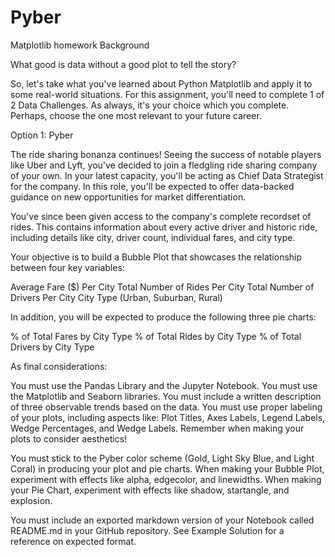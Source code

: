 # Pyber
Matplotlib homework
Background

What good is data without a good plot to tell the story?

So, let's take what you've learned about Python Matplotlib and apply it to some real-world situations. For this assignment, you'll need to complete 1 of 2 Data Challenges. As always, it's your choice which you complete. Perhaps, choose the one most relevant to your future career.

Option 1: Pyber

The ride sharing bonanza continues! Seeing the success of notable players like Uber and Lyft, you've decided to join a fledgling ride sharing company of your own. In your latest capacity, you'll be acting as Chief Data Strategist for the company. In this role, you'll be expected to offer data-backed guidance on new opportunities for market differentiation.

You've since been given access to the company's complete recordset of rides. This contains information about every active driver and historic ride, including details like city, driver count, individual fares, and city type.

Your objective is to build a Bubble Plot that showcases the relationship between four key variables:

Average Fare ($) Per City Total Number of Rides Per City Total Number of Drivers Per City City Type (Urban, Suburban, Rural)

In addition, you will be expected to produce the following three pie charts:

% of Total Fares by City Type % of Total Rides by City Type % of Total Drivers by City Type

As final considerations:

You must use the Pandas Library and the Jupyter Notebook. You must use the Matplotlib and Seaborn libraries. You must include a written description of three observable trends based on the data. You must use proper labeling of your plots, including aspects like: Plot Titles, Axes Labels, Legend Labels, Wedge Percentages, and Wedge Labels. Remember when making your plots to consider aesthetics!

You must stick to the Pyber color scheme (Gold, Light Sky Blue, and Light Coral) in producing your plot and pie charts. When making your Bubble Plot, experiment with effects like alpha, edgecolor, and linewidths. When making your Pie Chart, experiment with effects like shadow, startangle, and explosion.

You must include an exported markdown version of your Notebook called README.md in your GitHub repository. See Example Solution for a reference on expected format.
